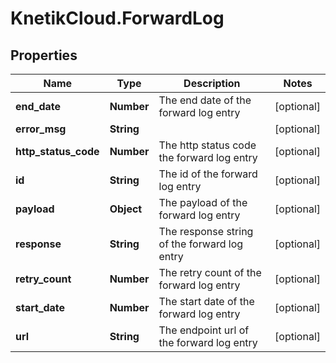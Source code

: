 # KnetikCloud.ForwardLog

## Properties
Name | Type | Description | Notes
------------ | ------------- | ------------- | -------------
**end_date** | **Number** | The end date of the forward log entry | [optional] 
**error_msg** | **String** |  | [optional] 
**http_status_code** | **Number** | The http status code the forward log entry | [optional] 
**id** | **String** | The id of the forward log entry | [optional] 
**payload** | **Object** | The payload of the forward log entry | [optional] 
**response** | **String** | The response string of the forward log entry | [optional] 
**retry_count** | **Number** | The retry count of the forward log entry | [optional] 
**start_date** | **Number** | The start date of the forward log entry | [optional] 
**url** | **String** | The endpoint url of the forward log entry | [optional] 


